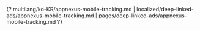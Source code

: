 {? multilang/ko-KR/appnexus-mobile-tracking.md | localized/deep-linked-ads/appnexus-mobile-tracking.md | pages/deep-linked-ads/appnexus-mobile-tracking.md ?}
